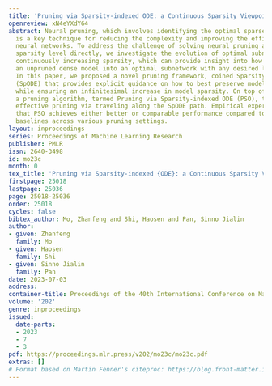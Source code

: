 ```yaml
---
title: 'Pruning via Sparsity-indexed ODE: a Continuous Sparsity Viewpoint'
openreview: xN4eYXdY64
abstract: Neural pruning, which involves identifying the optimal sparse subnetwork,
  is a key technique for reducing the complexity and improving the efficiency of deep
  neural networks. To address the challenge of solving neural pruning at a specific
  sparsity level directly, we investigate the evolution of optimal subnetworks with
  continuously increasing sparsity, which can provide insight into how to transform
  an unpruned dense model into an optimal subnetwork with any desired level of sparsity.
  In this paper, we proposed a novel pruning framework, coined Sparsity-indexed ODE
  (SpODE) that provides explicit guidance on how to best preserve model performance
  while ensuring an infinitesimal increase in model sparsity. On top of this, we develop
  a pruning algorithm, termed Pruning via Sparsity-indexed ODE (PSO), that enables
  effective pruning via traveling along the SpODE path. Empirical experiments show
  that PSO achieves either better or comparable performance compared to state-of-the-art
  baselines across various pruning settings.
layout: inproceedings
series: Proceedings of Machine Learning Research
publisher: PMLR
issn: 2640-3498
id: mo23c
month: 0
tex_title: 'Pruning via Sparsity-indexed {ODE}: a Continuous Sparsity Viewpoint'
firstpage: 25018
lastpage: 25036
page: 25018-25036
order: 25018
cycles: false
bibtex_author: Mo, Zhanfeng and Shi, Haosen and Pan, Sinno Jialin
author:
- given: Zhanfeng
  family: Mo
- given: Haosen
  family: Shi
- given: Sinno Jialin
  family: Pan
date: 2023-07-03
address: 
container-title: Proceedings of the 40th International Conference on Machine Learning
volume: '202'
genre: inproceedings
issued:
  date-parts:
  - 2023
  - 7
  - 3
pdf: https://proceedings.mlr.press/v202/mo23c/mo23c.pdf
extras: []
# Format based on Martin Fenner's citeproc: https://blog.front-matter.io/posts/citeproc-yaml-for-bibliographies/
---
```

